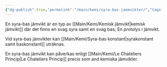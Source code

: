 ```yaml
---
{"dg-publish":true,"permalink":"/main/kemi/syra-bas-jaemvikter/","tags":["kemi"]}
---
```



En syra-bas jämvikt är en typ av [[Main/Kemi/Kemisk jämvikt\|kemisk jämvikt]] där det finns en svag syra samt en svag bas; En protolys i jämvikt.

Vid syra-bas jämvikter kan [[Main/Kemi/Syra-bas konstant\|syrakonstant samt baskonstant]] uträknas.

En syra-bas jämvikt kan påverkas enligt [[Main/Kemi/Le Chateliers Princip\|Le Chateliers Princip]] precis som and kemiska jämvikter.
